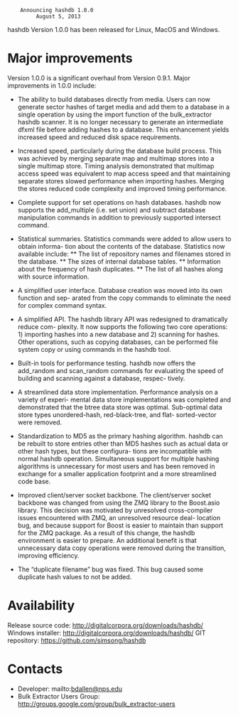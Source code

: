 		Announcing hashdb 1.0.0
		     August 5, 2013

hashdb Version 1.0.0 has been released for Linux, MacOS and Windows.

Major improvements
==================
Version 1.0.0 is a significant overhaul from Version 0.9.1. Major improvements in 1.0.0 include:

* The ability to build databases directly from media. Users can now generate sector hashes
of target media and add them to a database in a single operation by using the import
function of the bulk_extractor hashdb scanner. It is no longer necessary to generate an
intermediate dfxml file before adding hashes to a database. This enhancement yields
increased speed and reduced disk space requirements.

* Increased speed, particularly during the database build process. This was achieved by
merging separate map and multimap stores into a single multimap store. Timing analysis
demonstrated that multimap access speed was equivalent to map access speed and that
maintaining separate stores slowed performance when importing hashes. Merging the
stores reduced code complexity and improved timing performance.

* Complete support for set operations on hash databases. hashdb now supports the add_multiple
(i.e. set union) and subtract database manipulation commands in addition to previously
supported intersect command.

* Statistical summaries. Statistics commands were added to allow users to obtain informa-
tion about the contents of the database.
Statistics now available include:
** The list of repository names and filenames stored in the database.
** The sizes of internal database tables.
** Information about the frequency of hash duplicates.
** The list of all hashes along with source information.

* A simplified user interface. Database creation was moved into its own function and sep-
arated from the copy commands to eliminate the need for complex command syntax.

* A simplified API. The hashdb library API was redesigned to dramatically reduce com-
plexity. It now supports the following two core operations: 1) importing hashes into a
new database and 2) scanning for hashes. Other operations, such as copying databases,
can be performed file system copy or using commands in the hashdb tool.

* Built-in tools for performance testing. hashdb now offers the add_random and scan_random
commands for evaluating the speed of building and scanning against a database, respec-
tively.

* A streamlined data store implementation. Performance analysis on a variety of experi-
mental data store implementations was completed and demonstrated that the btree data
store was optimal. Sub-optimal data store types unordered-hash, red-black-tree, and flat-
sorted-vector were removed.

* Standardization to MD5 as the primary hashing algorithm. hashdb can be rebuilt to store
entries other than MD5 hashes such as actual data or other hash types, but these configura-
tions are incompatible with normal hashdb operation. Simultaneous support for multiple
hashing algorithms is unnecessary for most users and has been removed in exchange for
a smaller application footprint and a more streamlined code base.

* Improved client/server socket backbone. The client/server socket backbone was changed
from using the ZMQ library to the Boost.asio library. This decision was motivated by
unresolved cross-compiler issues encountered with ZMQ, an unresolved resource deal-
location bug, and because support for Boost is easier to maintain than support for the
ZMQ package. As a result of this change, the hashdb environment is easier to prepare.
An additional benefit is that unnecessary data copy operations were removed during the
transition, improving efficiency.

* The “duplicate filename” bug was fixed. This bug caused some duplicate hash values to
not be added.

Availability
============
Release source code: http://digitalcorpora.org/downloads/hashdb/
Windows installer: http://digitalcorpora.org/downloads/hashdb/
GIT repository: https://github.com/simsong/hashdb

Contacts
========
* Developer: mailto:bdallen@nps.edu
* Bulk Extractor Users Group: http://groups.google.com/group/bulk_extractor-users


